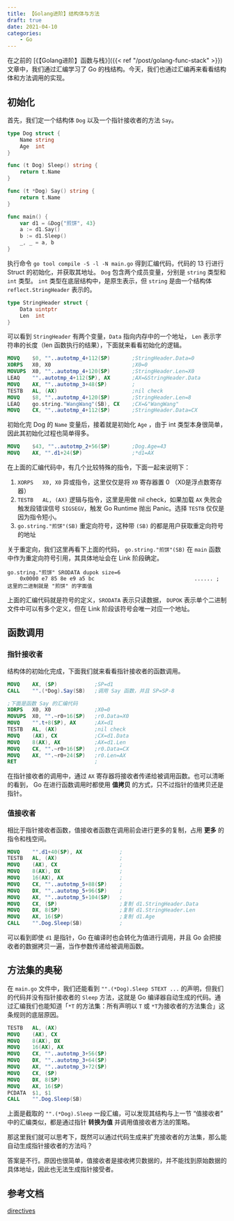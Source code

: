 ```yaml
---
title: 【Golang进阶】结构体与方法
draft: true
date: 2021-04-10
categories: 
    - Go
---
```


在之前的 [《【Golang进阶】函数与栈》]({{< ref "/post/golang-func-stack" >}})文章中，我们通过汇编学习了 Go 的栈结构。今天，我们也通过汇编再来看看结构体和方法调用的实现。

## 初始化

首先，我们定一个结构体 `Dog` 以及一个指针接收者的方法 `Say`。

```go
type Dog struct {
	Name string
	Age  int
}

func (t Dog) Sleep() string {
	return t.Name
}

func (t *Dog) Say() string {
	return t.Name
}

func main() {
	var d1 = &Dog{"煎饼", 43}
	a := d1.Say()
	b := d1.Sleep()
	_, _ = a, b
}
```

执行命令 `go tool compile -S -l -N main.go` 得到汇编代码，代码的 13 行进行 Struct 的初始化，并获取其地址。 `Dog` 包含两个成员变量，分别是 `string` 类型和 `int` 类型。 `int` 类型在底层结构中，是原生表示，但 `string` 是由一个结构体 `reflect.StringHeader` 表示的。

```go
type StringHeader struct {
	Data uintptr
	Len  int
}
```

可以看到 `StringHeader` 有两个变量，`Data` 指向内存中的一个地址， `Len` 表示字符串的长度（len 函数执行的结果），下面就来看看初始化的逻辑。

```nasm
MOVQ	$0, ""..autotmp_4+112(SP)       ;StringHeader.Data=0
XORPS	X0, X0                          ;X0=0
MOVUPS	X0, ""..autotmp_4+120(SP)       ;StringHeader.Len=X0
LEAQ	""..autotmp_4+112(SP), AX       ;AX=&StringHeader.Data
MOVQ	AX, ""..autotmp_3+48(SP)        ;
TESTB	AL, (AX)                        ;nil check
MOVQ	$8, ""..autotmp_4+120(SP)       ;StringHeader.Len=8
LEAQ	go.string."WangWang"(SB), CX    ;CX=&"WangWang"
MOVQ	CX, ""..autotmp_4+112(SP)       ;StringHeader.Data=CX
```

初始化完 Dog 的 `Name` 变量后，接着就是初始化 `Age` ，由于 int 类型本身很简单，因此其初始化过程也简单得多。

```nasm
MOVQ	$43, ""..autotmp_2+56(SP)       ;Dog.Age=43
MOVQ	AX, "".d1+24(SP)                ;*d1=AX
```

在上面的汇编代码中，有几个比较特殊的指令，下面一起来说明下：

1. `XORPS	X0, X0` 异或指令，这里仅仅是将 `X0` 寄存器置 0 （X0是浮点数寄存器）
2. `TESTB	AL, (AX)` 逻辑与指令，这里是用做 nil check，如果加载 `AX` 失败会触发段错误信号 `SIGSEGV`，触发 Go Runtime 抛出 Panic。选择 `TESTB` 仅仅是因为指令短小。
3. `go.string."煎饼"(SB)` 重定向符号，这种带 `(SB)` 的都是用户获取重定向符号的地址

关于重定向，我们这里再看下上面的代码， `go.string."煎饼"(SB)` 在 `main` 函数中作为重定向符号引用，其具体地址会在 Link 阶段确定。

```
go.string."煎饼" SRODATA dupok size=6
	0x0000 e7 85 8e e9 a5 bc                                ...... ; 这里的二进制就是 "煎饼" 的字面值
```

上面的汇编代码就是符号的定义，`SRODATA` 表示只读数据， `DUPOK` 表示单个二进制文件中可以有多个定义，但在 Link 阶段该符号会唯一对应一个地址。

## 函数调用

### 指针接收者


结构体的初始化完成，下面我们就来看看指针接收者的函数调用。

```nasm
MOVQ	AX, (SP)            ;SP=d1
CALL	"".(*Dog).Say(SB)   ;调用 Say 函数，并且 SP=SP-8

;下面是函数 Say 的汇编代码
XORPS	X0, X0              ;X0=0
MOVUPS	X0, "".~r0+16(SP)   ;r0.Data=X0
MOVQ	"".t+8(SP), AX      ;AX=d1
TESTB	AL, (AX)            ;nil check
MOVQ	(AX), CX            ;CX=d1.Data
MOVQ	8(AX), AX           ;AX=d1.Len
MOVQ	CX, "".~r0+16(SP)   ;r0.Data=CX
MOVQ	AX, "".~r0+24(SP)   ;r0.Len=AX
RET                         ;
```

在指针接收者的调用中，通过 `AX` 寄存器将接收者传递给被调用函数。也可以清晰的看到， Go 在进行函数调用时都使用 **值拷贝** 的方式，只不过指针的值拷贝还是指针。

### 值接收者

相比于指针接收者函数，值接收者函数在调用前会进行更多的复制，占用 **更多** 的指令和栈空间。

```nasm
MOVQ	"".d1+40(SP), AX            ;
TESTB	AL, (AX)                    ;
MOVQ	(AX), CX                    ;
MOVQ	8(AX), DX                   ;
MOVQ	16(AX), AX                  ;
MOVQ	CX, ""..autotmp_5+88(SP)    ;
MOVQ	DX, ""..autotmp_5+96(SP)    ;
MOVQ	AX, ""..autotmp_5+104(SP)   ;
MOVQ	CX, (SP)                    ;复制 d1.StringHeader.Data
MOVQ	DX, 8(SP)                   ;复制 d1.StringHeader.Len
MOVQ	AX, 16(SP)                  ;复制 d1.Age
CALL	"".Dog.Sleep(SB)            ;
```

可以看到即使 `d1` 是指针，Go 在编译时也会转化为值进行调用，并且 Go 会把接收者的数据拷贝一遍，当作参数传递给被调用函数。

## 方法集的奥秘

在 `main.go` 文件中，我们还能看到 `"".(*Dog).Sleep STEXT ...` 的声明，但我们的代码并没有指针接收者的 `Sleep` 方法，这就是 Go 编译器自动生成的代码。通过汇编我们也能知道「`*T` 的方法集：所有声明以 `T` 或 `*T`为接收者的方法集合」这条规则的底层原因。

```nasm
TESTB	AL, (AX)
MOVQ	(AX), CX
MOVQ	8(AX), DX
MOVQ	16(AX), AX
MOVQ	CX, ""..autotmp_3+56(SP)
MOVQ	DX, ""..autotmp_3+64(SP)
MOVQ	AX, ""..autotmp_3+72(SP)
MOVQ	CX, (SP)
MOVQ	DX, 8(SP)
MOVQ	AX, 16(SP)
PCDATA	$1, $1
CALL	"".Dog.Sleep(SB)
```

上面是截取的 `"".(*Dog).Sleep` 一段汇编，可以发现其结构与上一节 “值接收者” 中的汇编类似，都是通过指针 **转换为值** 并调用值接收者方法的策略。

那这里我们就可以思考下，既然可以通过代码生成来扩充接收者的方法集，那么能自动生成指针接收者的方法吗？

答案是不行。原因也很简单，值接收者是接收拷贝数据的，并不能找到原始数据的具体地址，因此也无法生成指针接受者。


## 参考文档

[directives](https://golang.org/doc/asm#directives)